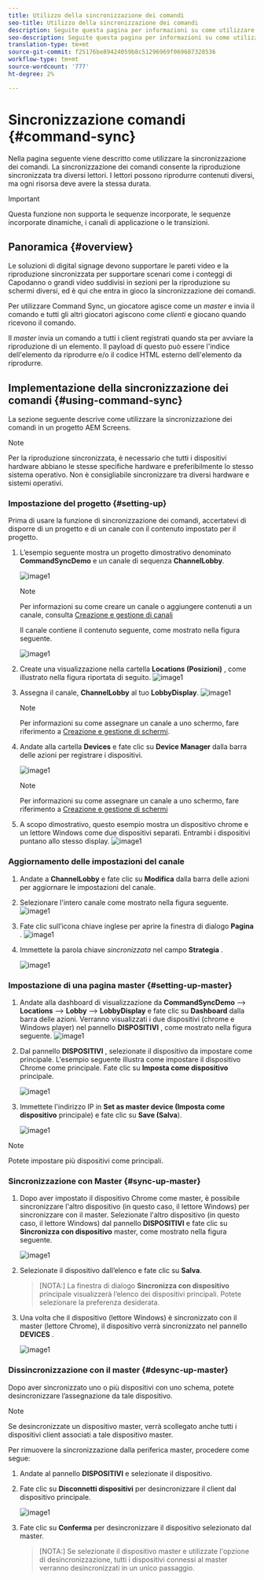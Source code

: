 ```yaml
---
title: Utilizzo della sincronizzazione dei comandi
seo-title: Utilizzo della sincronizzazione dei comandi
description: Seguite questa pagina per informazioni su come utilizzare la sincronizzazione dei comandi.
seo-description: Seguite questa pagina per informazioni su come utilizzare la sincronizzazione dei comandi.
translation-type: tm+mt
source-git-commit: f25176be89424059b8c51296969f069687328536
workflow-type: tm+mt
source-wordcount: '777'
ht-degree: 2%

---
```



# Sincronizzazione comandi {#command-sync}

Nella pagina seguente viene descritto come utilizzare la sincronizzazione dei comandi. La sincronizzazione dei comandi consente la riproduzione sincronizzata tra diversi lettori. I lettori possono riprodurre contenuti diversi, ma ogni risorsa deve avere la stessa durata.

>[!IMPORTANT]
>
>Questa funzione non supporta le sequenze incorporate, le sequenze incorporate dinamiche, i canali di applicazione o le transizioni.

## Panoramica {#overview}

Le soluzioni di digital signage devono supportare le pareti video e la riproduzione sincronizzata per supportare scenari come i conteggi di Capodanno o grandi video suddivisi in sezioni per la riproduzione su schermi diversi, ed è qui che entra in gioco la sincronizzazione dei comandi.

Per utilizzare Command Sync, un giocatore agisce come un *master* e invia il comando e tutti gli altri giocatori agiscono come *clienti* e giocano quando ricevono il comando.

Il *master* invia un comando a tutti i client registrati quando sta per avviare la riproduzione di un elemento. Il payload di questo può essere l&#39;indice dell&#39;elemento da riprodurre e/o il codice HTML esterno dell&#39;elemento da riprodurre.

## Implementazione della sincronizzazione dei comandi {#using-command-sync}

La sezione seguente descrive come utilizzare la sincronizzazione dei comandi in un progetto AEM Screens.

>[!NOTE]
>
>Per la riproduzione sincronizzata, è necessario che tutti i dispositivi hardware abbiano le stesse specifiche hardware e preferibilmente lo stesso sistema operativo. Non è consigliabile sincronizzare tra diversi hardware e sistemi operativi.

### Impostazione del progetto {#setting-up}

Prima di usare la funzione di sincronizzazione dei comandi, accertatevi di disporre di un progetto e di un canale con il contenuto impostato per il progetto.

1. L’esempio seguente mostra un progetto dimostrativo denominato **CommandSyncDemo** e un canale di sequenza **ChannelLobby**.

   ![image1](assets/command-sync/command-sync1-1.png)

   >[!NOTE]
   >
   >Per informazioni su come creare un canale o aggiungere contenuti a un canale, consulta [Creazione e gestione di canali](/help/user-guide/managing-channels.md)

   Il canale contiene il contenuto seguente, come mostrato nella figura seguente.

   ![image1](assets/command-sync/command-sync2-1.png)

1. Create una visualizzazione nella cartella **Locations (Posizioni)** , come illustrato nella figura riportata di seguito.
   ![image1](assets/command-sync/command-sync3-1.png)

1. Assegna il canale, **ChannelLobby** al tuo **LobbyDisplay**.
   ![image1](assets/command-sync/command-sync4-1.png)

   >[!NOTE]
   >
   >Per informazioni su come assegnare un canale a uno schermo, fare riferimento a [Creazione e gestione di schermi](/help/user-guide/managing-displays.md).

1. Andate alla cartella **Devices** e fate clic su **Device Manager** dalla barra delle azioni per registrare i dispositivi.

   ![image1](assets/command-sync5.png)

   >[!NOTE]
   >
   >Per informazioni su come assegnare un canale a uno schermo, fare riferimento a [Creazione e gestione di schermi](/help/user-guide/managing-displays.md)

1. A scopo dimostrativo, questo esempio mostra un dispositivo chrome e un lettore Windows come due dispositivi separati. Entrambi i dispositivi puntano allo stesso display.
   ![image1](assets/command-sync6.png)

### Aggiornamento delle impostazioni del canale

1. Andate a **ChannelLobby** e fate clic su **Modifica** dalla barra delle azioni per aggiornare le impostazioni del canale.

1. Selezionare l&#39;intero canale come mostrato nella figura seguente.
   ![image1](assets/command-sync/command-sync7-1.png)

1. Fate clic sull’icona chiave inglese per aprire la finestra di dialogo **Pagina** .
   ![image1](assets/command-sync/command-sync8-1.png)

1. Immettete la parola chiave *sincronizzata* nel campo **Strategia** .

   ![image1](assets/command-sync/command-sync9-1.png)


### Impostazione di una pagina master {#setting-up-master}

1. Andate alla dashboard di visualizzazione da **CommandSyncDemo** —> **Locations** —> **Lobby** —> **LobbyDisplay** e fate clic su **Dashboard** dalla barra delle azioni.
Verranno visualizzati i due dispositivi (chrome e Windows player) nel pannello **DISPOSITIVI** , come mostrato nella figura seguente.
   ![image1](assets/command-sync/command-sync10-1.png)

1. Dal pannello **DISPOSITIVI** , selezionate il dispositivo da impostare come principale. L&#39;esempio seguente illustra come impostare il dispositivo Chrome come principale. Fate clic su **Imposta come dispositivo** principale.

   ![image1](assets/command-sync/command-sync11-1.png)

1. Immettete l&#39;indirizzo IP in **Set as master device (Imposta come dispositivo** principale) e fate clic su **Save (Salva**).

   ![image1](assets/command-sync/command-sync12-1.png)

>[!NOTE]
>
>Potete impostare più dispositivi come principali.

### Sincronizzazione con Master {#sync-up-master}

1. Dopo aver impostato il dispositivo Chrome come master, è possibile sincronizzare l&#39;altro dispositivo (in questo caso, il lettore Windows) per sincronizzare con il master.
Selezionate l&#39;altro dispositivo (in questo caso, il lettore Windows) dal pannello **DISPOSITIVI** e fate clic su **Sincronizza con dispositivo** master, come mostrato nella figura seguente.

   ![image1](assets/command-sync/command-sync13-1.png)

1. Selezionate il dispositivo dall’elenco e fate clic su **Salva**.

   >[NOTA:]
   > La finestra di dialogo **Sincronizza con dispositivo** principale visualizzerà l’elenco dei dispositivi principali. Potete selezionare la preferenza desiderata.

1. Una volta che il dispositivo (lettore Windows) è sincronizzato con il master (lettore Chrome), il dispositivo verrà sincronizzato nel pannello **DEVICES** .

   ![image1](assets/command-sync/command-sync14-1.png)

### Dissincronizzazione con il master {#desync-up-master}

Dopo aver sincronizzato uno o più dispositivi con uno schema, potete desincronizzare l’assegnazione da tale dispositivo.

>[!NOTE]
>
>Se desincronizzate un dispositivo master, verrà scollegato anche tutti i dispositivi client associati a tale dispositivo master.

Per rimuovere la sincronizzazione dalla periferica master, procedere come segue:

1. Andate al pannello **DISPOSITIVI** e selezionate il dispositivo.

1. Fate clic su **Disconnetti dispositivi** per desincronizzare il client dal dispositivo principale.

   ![image1](assets/command-sync/command-sync15-1.png)

1. Fate clic su **Conferma** per desincronizzare il dispositivo selezionato dal master.

   >[NOTA:]
   > Se selezionate il dispositivo master e utilizzate l&#39;opzione di desincronizzazione, tutti i dispositivi connessi al master verranno desincronizzati in un unico passaggio.

